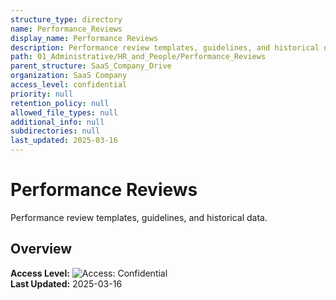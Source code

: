 ```yaml
---
structure_type: directory
name: Performance_Reviews
display_name: Performance Reviews
description: Performance review templates, guidelines, and historical data.
path: 01_Administrative/HR_and_People/Performance_Reviews
parent_structure: SaaS_Company_Drive
organization: SaaS Company
access_level: confidential
priority: null
retention_policy: null
allowed_file_types: null
additional_info: null
subdirectories: null
last_updated: 2025-03-16
---
```


# Performance Reviews

Performance review templates, guidelines, and historical data.

## Overview

**Access Level:** ![Access: Confidential](https://img.shields.io/badge/Access-Confidential-red)  
**Last Updated:** 2025-03-16  
